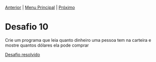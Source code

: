[Anterior](Desafio009.md) | [Menu Principal](/README.md/) | [Próximo](Desafio011.md)

# Desafio 10

Crie um programa que leia quanto dinheiro uma pessoa tem na carteira e mostre quantos dólares ela pode comprar

[Desafio resolvido](/Desafios/desafio010.py/)
